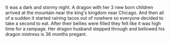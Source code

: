 It was a dark and stormy night. A dragon with her 3 new born children arrived at the mountain near the king's kingdom near Chicago. And then all of a sudden it started raining tacos out of nowhere so everyone decided to take a second to eat. After their bellies were filled they felt like it was high time for a rampage.
Her dragon husband stepped through and bellowed his dragon mistress is 36 months pregant.